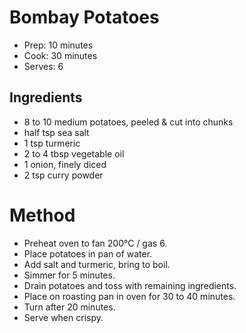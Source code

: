 # Bombay Potatoes

* Prep: 10 minutes
* Cook: 30 minutes
* Serves: 6

## Ingredients

* 8 to 10 medium potatoes, peeled & cut into chunks
* half tsp sea salt
* 1 tsp turmeric
* 2 to 4 tbsp vegetable oil
* 1 onion, finely diced
* 2 tsp curry powder 

# Method

* Preheat oven to fan 200°C / gas 6.
* Place potatoes in pan of water.
* Add salt and turmeric, bring to boil.
* Simmer for 5 minutes.
* Drain potatoes and toss with remaining ingredients.
* Place on roasting pan in oven for 30 to 40 minutes.
* Turn after 20 minutes.
* Serve when crispy.
